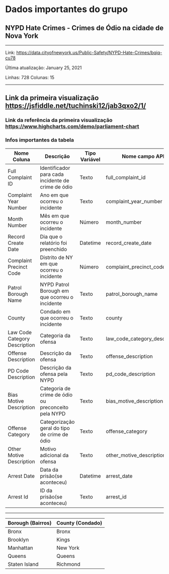 # Dados importantes do grupo 
## NYPD Hate Crimes - Crimes de Ódio na cidade de Nova York
---

Link: https://data.cityofnewyork.us/Public-Safety/NYPD-Hate-Crimes/bqiq-cu78

Última atualização: January 25, 2021

Linhas: 728
Colunas: 15

---

## Link da primeira visualização https://jsfiddle.net/tuchinski12/jab3qxo2/1/
### Link da referência da primeira visualização https://www.highcharts.com/demo/parliament-chart

### Infos importantes da tabela
Nome Coluna   				| Descrição 									| Tipo Variável | Nome campo API
--------------------- 				| ------------ 									| ------------ | ---------
Full Complaint ID 				| Identificador para cada incidente de crime de ódio 	| Texto	  | full_complaint_id
Complaint Year Number 		| Ano em que ocorreu o incidente 					| Texto 	  | complaint_year_number
Month Number 				| Mês em que ocorreu o incidente 				| Número   | month_number
Record Create Date 			| Dia que o relatório foi preenchido 				| Datetime | record_create_date
Complaint Precinct Code 		| Distrito de NY em que ocorreu o incidente 			| Número   | complaint_precinct_code
Patrol Borough Name 			| NYPD Patrol Borough em que ocorreu o incidente 	| Texto 	  | patrol_borough_name
County 						| Condado em que ocorreu o incidente 				| Texto	  | county
Law Code Category Description 	| Categoria da ofensa 							| Texto	  | law_code_category_description
Offense Description        		| Descrição da ofensa 							| Texto       | offense_description
PD Code Description       		| Descrição da ofensa pela NYPD 					| Texto  	  | pd_code_description
Bias Motive Description			| Categoria de crime de ódio ou preconceito pela NYPD | Texto	  | bias_motive_description
Offense Category 				| Categorização geral do tipo de crime de ódio 		| Texto       | offense_category
Other Motive Description 		| Motivo adicional da ofensa 						| Texto 	  | other_motive_description
Arrest Date 					| Data da prisão(se aconteceu)					| Datetime | arrest_date
Arrest Id 						| ID da prisão(se aconteceu) 						| Texto 	  | arrest_id

---

Borough (Bairros) | County (Condado)
--------------------|---------------
 Bronx | Bronx
 Brooklyn | Kings
 Manhattan | New York
 Queens | Queens
 Staten Island | Richmond 
 

